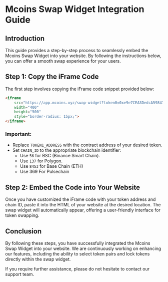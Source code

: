 
# Mcoins Swap Widget Integration Guide

## Introduction

This guide provides a step-by-step process to seamlessly embed the Mcoins Swap Widget into your website. By following the instructions below, you can offer a smooth swap experience for your users.

## Step 1: Copy the iFrame Code

The first step involves copying the iFrame code snippet provided below:

```html
<iframe 
    src="https://app.mcoins.xyz/swap-widget?token0=0xe9e7CEA3DedcA5984780Bafc599bD69ADd087D56&token1=TOKEN1_ADDRESS&chainid=CHAIN_ID" 
    width="400" 
    height="500" 
    style="border-radius: 15px;">
</iframe>
```

### Important:
- Replace `TOKEN1_ADDRESS` with the contract address of your desired token.
- Set `CHAIN_ID` to the appropriate blockchain identifier:
  - Use `56` for BSC (Binance Smart Chain).
  - Use `137` for Polygon.
  - Use `8453` for Base Chain (ETH)
  - Use 369 For Pulsechain

## Step 2: Embed the Code into Your Website

Once you have customized the iFrame code with your token address and chain ID, paste it into the HTML of your website at the desired location. The swap widget will automatically appear, offering a user-friendly interface for token swapping.

## Conclusion

By following these steps, you have successfully integrated the Mcoins Swap Widget into your website. We are continuously working on enhancing our features, including the ability to select token pairs and lock tokens directly within the swap widget.

If you require further assistance, please do not hesitate to contact our support team.

